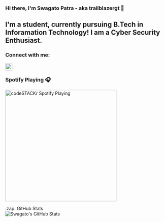 ### Hi there, I'm Swagato Patra - aka trailblazergt 🤗


## I'm a student, currently pursuing B.Tech in Inforamation Technology! I am a Cyber Security Enthusiast.

### Connect with me:
[<img align="left" alt="Swagato | Instagram" width="22px" src="https://cdn.jsdelivr.net/npm/simple-icons@v3/icons/instagram.svg" />][instagram]
</br>
### Spotify Playing 🎧

[<img src="https://now-playing-codestackr.vercel.app/api/spotify-playing" alt="codeSTACKr Spotify Playing" width="350" />](https://open.spotify.com/user/1d4nrjf8cpm8wbfvr6732bt5d)



  <summary>:zap: GitHub Stats</summary>

  <img align="left" alt="Swagato's GitHub Stats" src="https://github-readme-stats.codestackr.vercel.app/api?username=trailblazergt&show_icons=true&hide_border=true" />


[instagram]: https://instagram.com/__trailblazer___
